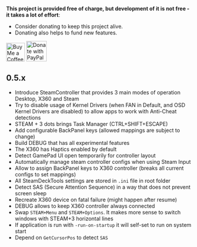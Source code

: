 **This project is provided free of charge, but development of it is not free - it takes a lot of effort**:

- Consider donating to keep this project alive.
- Donating also helps to fund new features.

<a href='https://ko-fi.com/ayufan' target='_blank'><img height='35' style='border:0px;height:50px;' src='https://az743702.vo.msecnd.net/cdn/kofi3.png?v=0' alt='Buy Me a Coffee at ko-fi.com' /></a> <a href="https://www.paypal.com/donate/?hosted_button_id=DHNBE2YR9D5Y2" target='_blank'><img height='35' src="https://raw.githubusercontent.com/stefan-niedermann/paypal-donate-button/master/paypal-donate-button.png" alt="Donate with PayPal" style='border:0px;height:55px;'/></a>

## 0.5.x

- Introduce SteamController that provides 3 main modes of operation Desktop, X360 and Steam
- Try to disable usage of Kernel Drivers (when FAN in Default, and OSD Kernel Drivers are disabled)
  to allow apps to work with Anti-Cheat detections
- STEAM + 3 dots brings Task Manager (CTRL+SHIFT+ESCAPE)
- Add configurable BackPanel keys (allowed mappings are subject to change)
- Build DEBUG that has all experimental features
- The X360 has Haptics enabled by default
- Detect GamePad UI open temporarily for controller layout
- Automatically manage steam controller configs when using Steam Input
- Allow to assign BackPanel keys to X360 controller (breaks all current configs to set mappings)
- All SteamDeckTools settings are stored in `.ini` file in root folder
- Detect SAS (Secure Attention Sequence) in a way that does not prevent screen sleep
- Recreate X360 device on fatal failure (might happen after resume)
- DEBUG allows to keep X360 controller always connected
- Swap `STEAM+Menu` and `STEAM+Options`. It makes more sense to switch windows with STEAM+3 horizontal lines
- If application is run with `-run-on-startup` it will self-set to run on system start
- Depend on `GetCursorPos` to detect `SAS`
